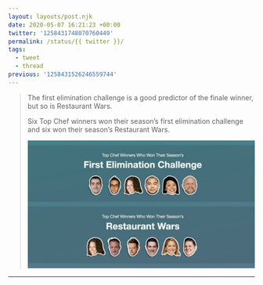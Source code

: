 ```yaml
---
layout: layouts/post.njk
date: 2020-05-07 16:21:23 +00:00
twitter: '1258431748070760449'
permalink: /status/{{ twitter }}/
tags: 
  - tweet
  - thread
previous: '1258431526246559744'
---
```


> The first elimination challenge is a good predictor of the finale winner, but so is Restaurant Wars.
> 
> Six Top Chef winners won their season’s first elimination challenge and six won their season’s Restaurant Wars. 
> 
> ![Top Chef winners who won their season’s elimination challenge: Harold, Ilan, Stephanie, Paul, Mei, Jeremy. Top Chef winners who won their season’s Restaurant Wars: Stephanie, Michael, Richard, Nicholas, Brooke, Joe.](/img/1258431748070760449-EXbY6siUEAAxuQl.jpg)

---
